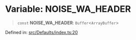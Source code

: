 # Variable: NOISE\_WA\_HEADER

> `const` **NOISE\_WA\_HEADER**: `Buffer`\<`ArrayBuffer`\>

Defined in: [src/Defaults/index.ts:20](https://github.com/Fokusdotid/bail/blob/546bbbb35e652e95f45982a71bee62b2c682e4eb/src/Defaults/index.ts#L20)
